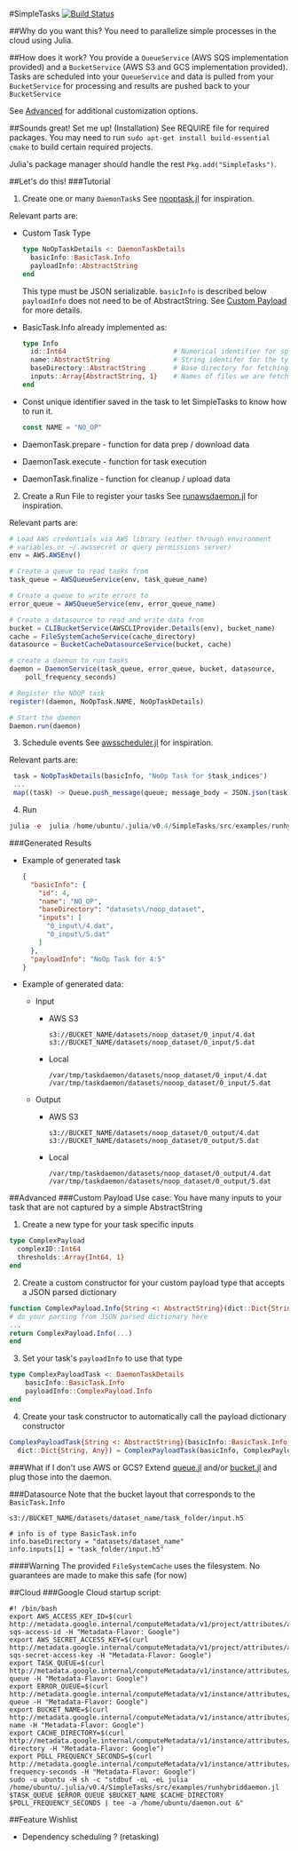 #SimpleTasks [![Build Status](https://travis-ci.org/seung-lab/SimpleTasks.svg?branch=master)](https://travis-ci.org/seung-lab/SimpleTasks)

##Why do you want this?
You need to parallelize simple processes in the cloud using Julia.

##How does it work?
You provide a ```QueueService``` (AWS SQS implementation provided) and a ```BucketService``` (AWS S3 and GCS implementation provided).  Tasks are scheduled into your ```QueueService``` and data is pulled from your ```BucketService``` for processing and results are pushed back to your ```BucketService``` 

See [Advanced](#Advanced) for additional customization options.

##Sounds great! Set me up! (Installation)
See REQUIRE file for required packages. You may need to run ```sudo apt-get install build-essential cmake``` to build certain required projects.

Julia's package manager should handle the rest ```Pkg.add("SimpleTasks")```.

##Let's do this!
###Tutorial
1. Create one or many ```DaemonTask```s
  See [nooptask.jl](src/examples/nooptask.jl) for inspiration.
  
  Relevant parts are:
  * Custom Task Type
    ``` julia
    type NoOpTaskDetails <: DaemonTaskDetails
      basicInfo::BasicTask.Info
      payloadInfo::AbstractString
    end
    ```
    
    This type must be JSON serializable. 
    ```basicInfo``` is described below
    ```payloadInfo``` does not need to be of AbstractString. See [Custom Payload](#custom-payload) for more details.
  * BasicTask.Info already implemented as:
    ``` julia
    type Info
      id::Int64                           # Numerical identifier for specific task
      name::AbstractString                # String identifer for the type of task
      baseDirectory::AbstractString       # Base directory for fetching input data
      inputs::Array{AbstractString, 1}    # Names of files we are fetching
    end
    ```
    
  * Const unique identifier saved in the task to let SimpleTasks to know how to run it.
    ``` julia
    const NAME = "NO_OP"
    ```
    
  * DaemonTask.prepare - function for data prep / download data
  * DaemonTask.execute - function for task execution
  * DaemonTask.finalize - function for cleanup / upload data

2. Create a Run File to register your tasks
  See [runawsdaemon.jl](src/examples/runawsdaemon.jl) for inspiration.
  
  Relevant parts are:
  ``` julia
  # Load AWS credentials via AWS library (either through environment
  # variables or ~/.awssecret or query permissions server)
  env = AWS.AWSEnv()
 
  # Create a queue to read tasks from
  task_queue = AWSQueueService(env, task_queue_name)

  # Create a queue to write errors to
  error_queue = AWSQueueService(env, error_queue_name)

  # Create a datasource to read and write data from
  bucket = CLIBucketService(AWSCLIProvider.Details(env), bucket_name)
  cache = FileSystemCacheService(cache_directory)
  datasource = BucketCacheDatasourceService(bucket, cache)

  # create a daemon to run tasks
  daemon = DaemonService(task_queue, error_queue, bucket, datasource,
      poll_frequency_seconds)

  # Register the NOOP task
  register!(daemon, NoOpTask.NAME, NoOpTaskDetails)

  # Start the daemon
  Daemon.run(daemon)
  ```
  
3. Schedule events
  See [awsscheduler.jl](src/examples/awsscheduler.jl) for inspiration.
  
  Relevant parts are:
  ``` julia
   task = NoOpTaskDetails(basicInfo, "NoOp Task for $task_indices")
   ...
   map((task) -> Queue.push_message(queue; message_body = JSON.json(task)), tasks)
  ```
  
4. Run
  ```julia
  julia -e  julia /home/ubuntu/.julia/v0.4/SimpleTasks/src/examples/runhybriddaemon.jl TASK_QUEUE_NAME ERROR_QUEUE_NAME BUCKET_NAME CACHE_DIRECTORY POLL_FREQUENCY_SECONDS
  ```

###Generated Results
* Example of generated task
  ``` json
  {
    "basicInfo": {
      "id": 4,
      "name": "NO_OP",
      "baseDirectory": "datasets\/noop_dataset",
      "inputs": [
        "0_input\/4.dat",
        "0_input\/5.dat"
      ]
    },
    "payloadInfo": "NoOp Task for 4:5"
  }
  ```
  
* Example of generated data:
  * Input
    * AWS S3
      ```
      s3://BUCKET_NAME/datasets/noop_dataset/0_input/4.dat
      s3://BUCKET_NAME/datasets/noop_dataset/0_input/5.dat
      ```
      
    * Local
      ```
      /var/tmp/taskdaemon/datasets/noop_dataset/0_input/4.dat
      /var/tmp/taskdaemon/datasets/nooop_dataset/0_input/5.dat
      ```
      
  * Output
    * AWS S3
      ```
      s3://BUCKET_NAME/datasets/noop_dataset/0_output/4.dat
      s3://BUCKET_NAME/datasets/noop_dataset/0_output/5.dat
      ```
      
    * Local
      ```
      /var/tmp/taskdaemon/datasets/noop_dataset/0_output/4.dat
      /var/tmp/taskdaemon/datasets/noop_dataset/0_output/5.dat
      ```
      
  

##Advanced
###Custom Payload
Use case: You have many inputs to your task that are not captured by a simple AbstractString

1. Create a new type for your task specific inputs
  ``` julia
  type ComplexPayload
    complexID::Int64
    thresholds::Array{Int64, 1}
  end
  ```
  
2. Create a custom constructor for your custom payload type that accepts a JSON parsed dictionary
  ``` julia
  function ComplexPayload.Info{String <: AbstractString}(dict::Dict{String, Any})
  # do your parsing from JSON parsed dictionary here
  ...
  return ComplexPayload.Info(...)
  end
  ```
  
3. Set your task's ```payloadInfo``` to use that type
  ``` julia
  type ComplexPayloadTask <: DaemonTaskDetails
      basicInfo::BasicTask.Info
      payloadInfo::ComplexPayload.Info
  end
  ```
  
4. Create your task constructor to automatically call the payload dictionary constructor
  ``` julia
  ComplexPayloadTask{String <: AbstractString}(basicInfo::BasicTask.Info,
    dict::Dict{String, Any}) = ComplexPayloadTask(basicInfo, ComplexPayload.Info(dict))
  ```

###What if I don't use AWS or GCS?
Extend [queue.jl](src/services/queue.jl) and/or [bucket.jl](src/services/bucket.jl) and plug those into the daemon.

###Datasource
Note that the bucket layout that corresponds to the ```BasicTask.Info```

```
s3://BUCKET_NAME/datasets/dataset_name/task_folder/input.h5
```

```
# info is of type BasicTask.info
info.baseDirectory = "datasets/dataset_name"
info.inputs[1] = "task_folder/input.h5"
```

####Warning
The provided ```FileSystemCache``` uses the filesystem. No guarantees are made to make this safe (for now)

##Cloud
###Google Cloud startup script:
```
#! /bin/bash
export AWS_ACCESS_KEY_ID=$(curl http://metadata.google.internal/computeMetadata/v1/project/attributes/aws-sqs-access-id -H "Metadata-Flavor: Google")
export AWS_SECRET_ACCESS_KEY=$(curl http://metadata.google.internal/computeMetadata/v1/project/attributes/aws-sqs-secret-access-key -H "Metadata-Flavor: Google")
export TASK_QUEUE=$(curl http://metadata.google.internal/computeMetadata/v1/instance/attributes/task-queue -H "Metadata-Flavor: Google")
export ERROR_QUEUE=$(curl http://metadata.google.internal/computeMetadata/v1/instance/attributes/error-queue -H "Metadata-Flavor: Google")
export BUCKET_NAME=$(curl http://metadata.google.internal/computeMetadata/v1/instance/attributes/bucket-name -H "Metadata-Flavor: Google")
export CACHE_DIRECTORY=$(curl http://metadata.google.internal/computeMetadata/v1/instance/attributes/cache-directory -H "Metadata-Flavor: Google")
export POLL_FREQUENCY_SECONDS=$(curl http://metadata.google.internal/computeMetadata/v1/instance/attributes/poll-frequency-seconds -H "Metadata-Flavor: Google")
sudo -u ubuntu -H sh -c "stdbuf -oL -eL julia /home/ubuntu/.julia/v0.4/SimpleTasks/src/examples/runhybriddaemon.jl $TASK_QUEUE $ERROR_QUEUE $BUCKET_NAME $CACHE_DIRECTORY $POLL_FREQUENCY_SECONDS | tee -a /home/ubuntu/daemon.out &"
```

##Feature Wishlist
* Dependency scheduling ? (retasking)


